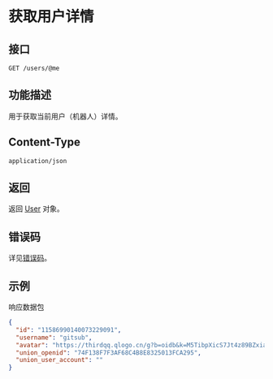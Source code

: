 # 获取用户详情

## 接口

`GET /users/@me`

## 功能描述

用于获取当前用户（机器人）详情。

## Content-Type

`application/json`

## 返回

返回 [User](model.md#user) 对象。

## 错误码

详见[错误码](../../../../openapi/error/error.md)。

## 示例

响应数据包

```json
{
  "id": "11586990140073229091",
  "username": "gitsub",
  "avatar": "https://thirdqq.qlogo.cn/g?b=oidb&k=M5TibpXicS7Jt4z89BZxiamAA&s=100&t=1641802698",
  "union_openid": "74F138F7F3AF68C4B8E8325013FCA295",
  "union_user_account": ""
}
```
